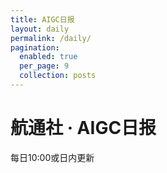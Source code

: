 ```yaml
---
title: AIGC日报
layout: daily
permalink: /daily/
pagination: 
  enabled: true
  per_page: 9
  collection: posts
---
```


<div class="flex flex-col items-center w-full px-4">
  <h1 class="mt-5 text-center text-xl md:text-2xl lg:text-3xl">
    航通社 · AIGC日报
  </h1>
每日10:00或日内更新
</div>
